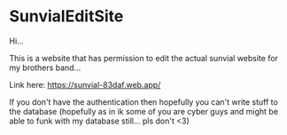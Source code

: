 # SunvialEditSite

Hi...

This is a website that has permission to edit the actual sunvial website for my brothers band...

Link here: https://sunvial-83daf.web.app/

If you don't have the authentication then hopefully you can't write stuff to the database (hopefully as in ik some of you are cyber guys and might be able to funk with my database still... pls don't <3)


